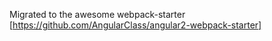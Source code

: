 Migrated to the awesome webpack-starter [https://github.com/AngularClass/angular2-webpack-starter]

